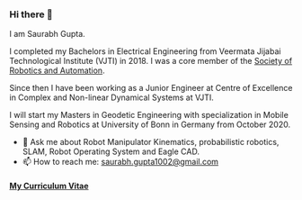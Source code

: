 ### Hi there 👋

I am Saurabh Gupta.

I completed my Bachelors in Electrical Engineering from Veermata Jijabai Technological Institute (VJTI) in 2018. I was a core member of the [Society of Robotics and Automation](https://github.com/orgs/SRA-VJTI/dashboard).

Since then I have been working as a Junior Engineer at Centre of Excellence in Complex and Non-linear Dynamical Systems at VJTI.

I will start my Masters in Geodetic Engineering with specialization in Mobile Sensing and Robotics at University of Bonn in Germany from October 2020.

- 💬 Ask me about Robot Manipulator Kinematics, probabilistic robotics, SLAM, Robot Operating System and Eagle CAD.
- 📫 How to reach me: [saurabh.gupta1002@gmail.com](mailto:saurabh.gupta1002@gmail.com)


#### [My Curriculum Vitae](https://github.com/saurabh1002/saurabh1002/blob/master/Curriculum_Vitae.pdf)
